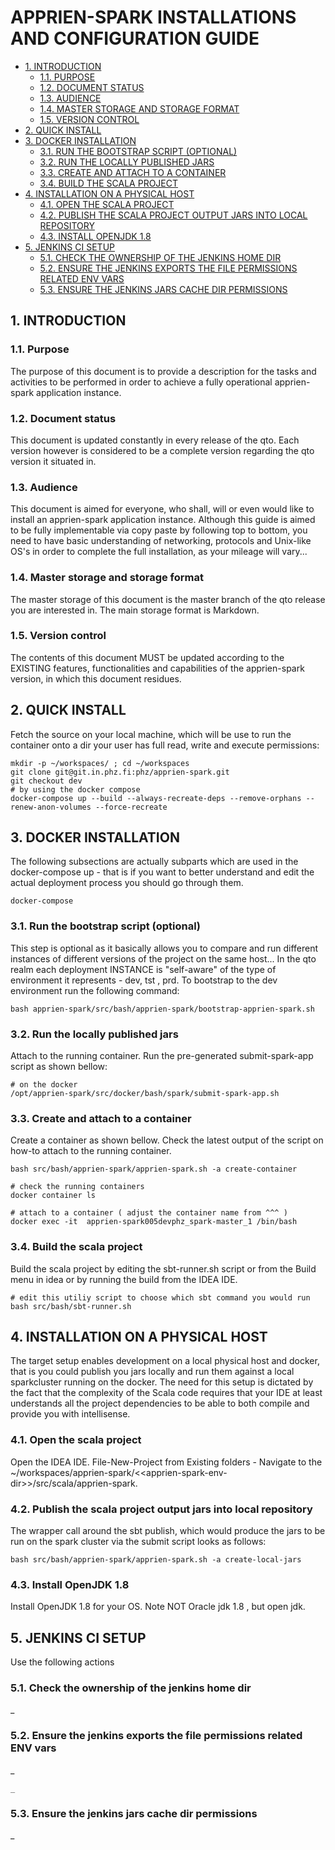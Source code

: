 #  APPRIEN-SPARK INSTALLATIONS AND CONFIGURATION GUIDE
* [1. INTRODUCTION](#1-introduction)
  * [1.1. PURPOSE](#11-purpose)
  * [1.2. DOCUMENT STATUS](#12-document-status)
  * [1.3. AUDIENCE](#13-audience)
  * [1.4. MASTER STORAGE AND STORAGE FORMAT](#14-master-storage-and-storage-format)
  * [1.5. VERSION CONTROL](#15-version-control)
* [2. QUICK INSTALL](#2-quick-install)
* [3. DOCKER INSTALLATION](#3-docker-installation)
  * [3.1. RUN THE BOOTSTRAP SCRIPT (OPTIONAL)](#31-run-the-bootstrap-script-(optional))
  * [3.2. RUN THE LOCALLY PUBLISHED JARS](#32-run-the-locally-published-jars)
  * [3.3. CREATE AND ATTACH TO A CONTAINER](#33-create-and-attach-to-a-container)
  * [3.4. BUILD THE SCALA PROJECT](#34-build-the-scala-project)
* [4. INSTALLATION ON A PHYSICAL HOST](#4-installation-on-a-physical-host)
  * [4.1. OPEN THE SCALA PROJECT](#41-open-the-scala-project)
  * [4.2. PUBLISH THE SCALA PROJECT OUTPUT JARS INTO LOCAL REPOSITORY](#42-publish-the-scala-project-output-jars-into-local-repository)
  * [4.3. INSTALL OPENJDK 1.8](#43-install-openjdk-18)
* [5. JENKINS CI SETUP](#5-jenkins-ci-setup)
  * [5.1. CHECK THE OWNERSHIP OF THE JENKINS HOME DIR](#51-check-the-ownership-of-the-jenkins-home-dir)
  * [5.2. ENSURE THE JENKINS EXPORTS THE FILE PERMISSIONS RELATED ENV VARS](#52-ensure-the-jenkins-exports-the-file-permissions-related-env-vars)
  * [5.3. ENSURE THE JENKINS JARS CACHE DIR PERMISSIONS](#53-ensure-the-jenkins-jars-cache-dir-permissions)




    

## 1. INTRODUCTION


    

### 1.1. Purpose
The purpose of this document is to provide a description for the tasks and activities to be performed in order to achieve a fully operational apprien-spark application instance. 

    

### 1.2. Document status
This document is updated constantly in every release of the qto. Each version however is considered to be a complete version regarding the qto version it situated in.

    

### 1.3. Audience
This document is aimed for everyone, who shall, will or even would like to install an apprien-spark application instance. Although this guide is aimed to be fully implementable via copy paste by following top to bottom, you need to have basic understanding of networking, protocols and Unix-like OS's in order to complete the full installation, as your mileage will vary...

    

### 1.4. Master storage and storage format
The master storage of this document is the master branch of the qto release you are interested in. The main storage format is Markdown. 

    

### 1.5. Version control
The contents of this document MUST be updated according to the EXISTING features, functionalities and capabilities of the apprien-spark version, in which this document residues.

    

## 2. QUICK INSTALL
Fetch the source on your local machine, which will be use to run the container onto a dir your user has full read, write and execute permissions:

    mkdir -p ~/workspaces/ ; cd ~/workspaces
    git clone git@git.in.phz.fi:phz/apprien-spark.git
    git checkout dev
    # by using the docker compose
    docker-compose up --build --always-recreate-deps --remove-orphans --renew-anon-volumes --force-recreate

## 3. DOCKER INSTALLATION
The following subsections are actually subparts which are used in the docker-compose up - that is if you want to better understand and edit the actual deployment process you should go through them. 

    docker-compose

### 3.1. Run the bootstrap script (optional)
This step is optional as it basically allows you to compare and run different instances of different versions of the project on the same host...
In the qto realm each deployment INSTANCE is "self-aware" of the type of environment it represents -  dev, tst , prd. To bootstrap to the dev environment run the following command:

    bash apprien-spark/src/bash/apprien-spark/bootstrap-apprien-spark.sh

### 3.2. Run the locally published jars
Attach to the running container. Run the pre-generated submit-spark-app script as shown bellow:

    # on the docker 
    /opt/apprien-spark/src/docker/bash/spark/submit-spark-app.sh
    

### 3.3. Create and attach to a container
Create a container as shown bellow. Check the latest output of the script on how-to attach to the running container.

    bash src/bash/apprien-spark/apprien-spark.sh -a create-container
    
    # check the running containers
    docker container ls
    
    # attach to a container ( adjust the container name from ^^^ )
    docker exec -it  apprien-spark005devphz_spark-master_1 /bin/bash

### 3.4. Build the scala project
Build the scala project by editing the sbt-runner.sh script or from the Build menu in idea or by running the build from the IDEA IDE.

    # edit this utiliy script to choose which sbt command you would run
    bash src/bash/sbt-runner.sh

## 4. INSTALLATION ON A PHYSICAL HOST
The target setup enables development on a local physical host and docker, that is you could publish you jars locally and run them against a local sparkcluster running on the docker. 
The need for this setup is dictated by the fact that the complexity of the Scala code requires that your IDE at least understands all the project dependencies to be able to both compile and provide you with intellisense. 

    

### 4.1. Open the scala project
Open the IDEA IDE.
File-New-Project from Existing folders - Navigate to the ~/workspaces/apprien-spark/&lt;&lt;apprien-spark-env-dir&gt;&gt;/src/scala/apprien-spark. 

    

### 4.2. Publish the scala project output jars into local repository
The wrapper call around the sbt publish, which would produce the jars to be run on the spark cluster via the submit script looks as follows:

    bash src/bash/apprien-spark/apprien-spark.sh -a create-local-jars

### 4.3. Install OpenJDK 1.8
Install OpenJDK 1.8 for your OS. Note NOT Oracle jdk 1.8 , but open jdk. 

    

## 5. JENKINS CI SETUP
Use the following actions 

    

### 5.1. Check the ownership of the jenkins home dir
_

    

### 5.2. Ensure the jenkins exports the file permissions related ENV vars
_

    _

### 5.3. Ensure the jenkins jars cache dir permissions
_

    

